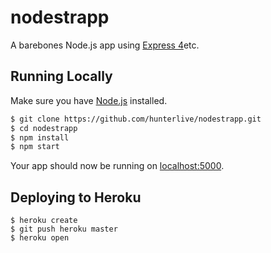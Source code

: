 # nodestrapp

A barebones Node.js app using [Express 4](http://expressjs.com/)etc.



## Running Locally

Make sure you have [Node.js](http://nodejs.org/) installed.

```sh
$ git clone https://github.com/hunterlive/nodestrapp.git 
$ cd nodestrapp
$ npm install
$ npm start
```

Your app should now be running on [localhost:5000](http://localhost:5000/).

## Deploying to Heroku

```
$ heroku create
$ git push heroku master
$ heroku open
```



